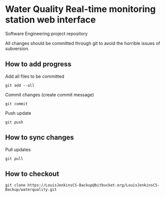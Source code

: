 # Water Quality Real-time monitoring station web interface

Software Engineering project repository

All changes should be committed through git to avoid the horrible issues of subversion. 

## How to add progress

Add all files to be committed 

`git add --all`

Commit changes (create commit message)

`git commit`

Push update

`git push`

## How to sync changes

Pull updates

`git pull`

## How to checkout

`git clone https://LouisJenkinsCS-Backup@bitbucket.org/LouisJenkinsCS-Backup/waterquality.git`